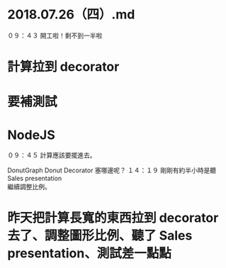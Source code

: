 # 2018.07.26（四）.md

０９：４３ 開工啦！剩不到一半啦  
# 計算拉到 decorator
# 要補測試
# NodeJS
０９：４５ 計算應該要擺進去。  

DonutGraph
Donut
Decorator 塞哪邊呢？
１４：１９ 剛剛有約半小時是聽 Sales presentation  
繼續調整比例。
# 昨天把計算長寬的東西拉到 decorator 去了、調整圖形比例、聽了 Sales presentation、測試差一點點
